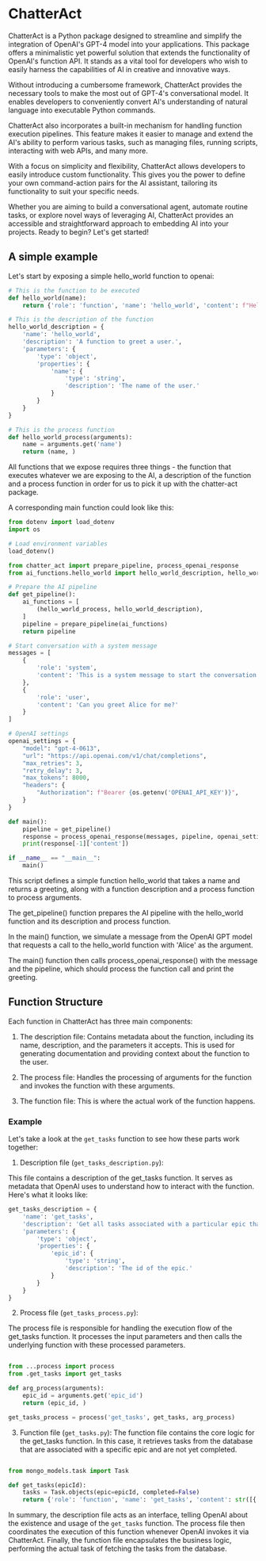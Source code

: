 # ChatterAct

ChatterAct is a Python package designed to streamline and simplify the integration of OpenAI's GPT-4 model into your applications. This package offers a minimalistic yet powerful solution that extends the functionality of OpenAI's function API. It stands as a vital tool for developers who wish to easily harness the capabilities of AI in creative and innovative ways.

Without introducing a cumbersome framework, ChatterAct provides the necessary tools to make the most out of GPT-4's conversational model. It enables developers to conveniently convert AI's understanding of natural language into executable Python commands.

ChatterAct also incorporates a built-in mechanism for handling function execution pipelines. This feature makes it easier to manage and extend the AI's ability to perform various tasks, such as managing files, running scripts, interacting with web APIs, and many more.

With a focus on simplicity and flexibility, ChatterAct allows developers to easily introduce custom functionality. This gives you the power to define your own command-action pairs for the AI assistant, tailoring its functionality to suit your specific needs.

Whether you are aiming to build a conversational agent, automate routine tasks, or explore novel ways of leveraging AI, ChatterAct provides an accessible and straightforward approach to embedding AI into your projects. Ready to begin? Let's get started!

## A simple example

Let's start by exposing a simple hello_world function to openai:

```python
# This is the function to be executed
def hello_world(name):
    return {'role': 'function', 'name': 'hello_world', 'content': f"Hello, {name}!"}

# This is the description of the function
hello_world_description = {
    'name': 'hello_world',
    'description': 'A function to greet a user.',
    'parameters': {
        'type': 'object',
        'properties': {
            'name': {
                'type': 'string',
                'description': 'The name of the user.'
            }
        }
    }
}

# This is the process function
def hello_world_process(arguments):
    name = arguments.get('name')
    return (name, )

```

All functions that we expose requires three things - the function that executes whatever we are exposing to the AI, a description of the function and a process function in order for us to pick it up with the chatter-act package.

A corresponding main function could look like this:

```python
from dotenv import load_dotenv
import os

# Load environment variables
load_dotenv()

from chatter_act import prepare_pipeline, process_openai_response
from ai_functions.hello_world import hello_world_description, hello_world_process

# Prepare the AI pipeline
def get_pipeline():
    ai_functions = [
        (hello_world_process, hello_world_description),
    ]
    pipeline = prepare_pipeline(ai_functions)
    return pipeline

# Start conversation with a system message
messages = [
    {
        'role': 'system',
        'content': 'This is a system message to start the conversation.'
    },
    {
        'role': 'user',
        'content': 'Can you greet Alice for me?'
    }
]

# OpenAI settings
openai_settings = {
    "model": "gpt-4-0613",
    "url": "https://api.openai.com/v1/chat/completions",
    "max_retries": 3,
    "retry_delay": 3,
    "max_tokens": 8000,
    "headers": {
        "Authorization": f"Bearer {os.getenv('OPENAI_API_KEY')}",
    }
}

def main():
    pipeline = get_pipeline()
    response = process_openai_response(messages, pipeline, openai_settings)
    print(response[-1]['content'])

if __name__ == "__main__":
    main()

```

This script defines a simple function hello_world that takes a name and returns a greeting, along with a function description and a process function to process arguments.

The get_pipeline() function prepares the AI pipeline with the hello_world function and its description and process function.

In the main() function, we simulate a message from the OpenAI GPT model that requests a call to the hello_world function with 'Alice' as the argument.

The main() function then calls process_openai_response() with the message and the pipeline, which should process the function call and print the greeting.

## Function Structure

Each function in ChatterAct has three main components:

1. The description file: Contains metadata about the function, including its name, description, and the parameters it accepts. This is used for generating documentation and providing context about the function to the user.

2. The process file: Handles the processing of arguments for the function and invokes the function with these arguments.

3. The function file: This is where the actual work of the function happens.

### Example

Let's take a look at the `get_tasks` function to see how these parts work together:

1. Description file (`get_tasks_description.py`):

This file contains a description of the get_tasks function. It serves as metadata that OpenAI uses to understand how to interact with the function. Here's what it looks like:

```python
get_tasks_description = {
    'name': 'get_tasks',
    'description': 'Get all tasks associated with a particular epic that are not yet completed.',
    'parameters': {
        'type': 'object',
        'properties': {
            'epic_id': {
                'type': 'string',
                'description': 'The id of the epic.'
            }
        }
    }
}
```

2. Process file (`get_tasks_process.py`):

The process file is responsible for handling the execution flow of the get_tasks function. It processes the input parameters and then calls the underlying function with these processed parameters.

```python

from ...process import process
from .get_tasks import get_tasks

def arg_process(arguments):
    epic_id = arguments.get('epic_id')
    return (epic_id, )

get_tasks_process = process('get_tasks', get_tasks, arg_process)
```

3. Function file (`get_tasks.py`):
   The function file contains the core logic for the get_tasks function. In this case, it retrieves tasks from the database that are associated with a specific epic and are not yet completed.

```python

from mongo_models.task import Task

def get_tasks(epicId):
    tasks = Task.objects(epic=epicId, completed=False)
    return {'role': 'function', 'name': 'get_tasks', 'content': str([{'id': str(task.id), 'name': task.name} for task in tasks])}
```

In summary, the description file acts as an interface, telling OpenAI about the existence and usage of the `get_tasks` function. The process file then coordinates the execution of this function whenever OpenAI invokes it via ChatterAct. Finally, the function file encapsulates the business logic, performing the actual task of fetching the tasks from the database.
